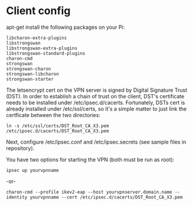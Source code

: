 # Client config
apt-get install the following packages on your Pi:
```
libcharon-extra-plugins
libstrongswan
libstrongswan-extra-plugins
libstrongswan-standard-plugins
charon-cmd
strongswan
strongswan-charon
strongswan-libcharon
strongswan-starter
```
The letsencrypt cert on the VPN server is signed by Digital Signature Trust (DST).
In order to establish a chain of trust on the client, DST's certificate needs to be
installed under /etc/ipsec.d/cacerts.  Fortunately, DSTs cert is already installed under
/etc/ssl/certs, so it's a simple matter to just link the certficate between the two
directories:
```
ln -s /etc/ssl/certs/DST_Root_CA_X3.pem /etc/ipsec.d/cacerts/DST_Root_CA_X3.pem
```

Next, configure /etc/ipsec.conf and /etc/ipsec.secrets (see sample files in repository).  

You have two options for starting the VPN (both must be run as root):
```
ipsec up yourvpnname
```
-or-
```
charon-cmd --profile ikev2-eap --host yourvpnserver.domain.name --identity yourvpnname --cert /etc/ipsec.d/cacerts/DST_Root_CA_X3.pem
```
